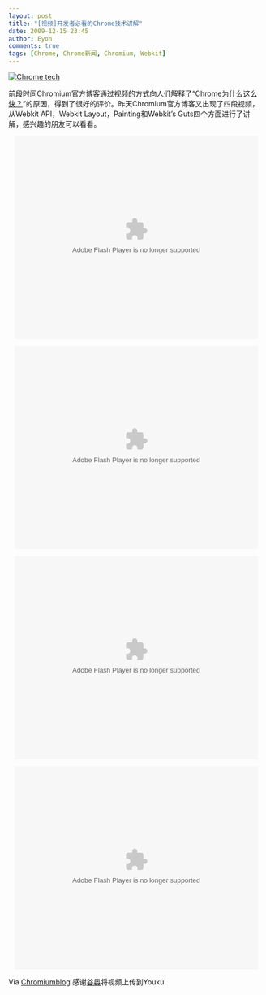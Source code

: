 ```yaml
---
layout: post
title: "[视频]开发者必看的Chrome技术讲解"
date: 2009-12-15 23:45
author: Eyon
comments: true
tags: [Chrome, Chrome新闻, Chromium, Webkit]
---
```

<a href="http://img.chromi.org/2009/12/Chrome-tech.png">![Chrome tech](http://img.chromi.org/2009/12/Chrome-tech-550x330.png "Chrome tech")</a>

前段时间Chromium官方博客通过视频的方式向人们解释了“[Chrome为什么这么快？](http://www.chromi.org/archives/2338)”的原因，得到了很好的评价。昨天Chromium官方博客又出现了四段视频，从Webkit API，Webkit Layout，Painting和Webkit’s Guts四个方面进行了讲解，感兴趣的朋友可以看看。<!--more-->

<p style="text-align: center;"><embed src="http://player.youku.com/player.php/sid/XMTM4ODIyNDA0/v.swf" quality="high" width="480" height="400" align="middle" allowScriptAccess="sameDomain" type="application/x-shockwave-flash"></embed>


<p style="text-align: center;"><embed src="http://player.youku.com/player.php/sid/XMTM4ODI4MjI0/v.swf" quality="high" width="480" height="400" align="middle" allowScriptAccess="sameDomain" type="application/x-shockwave-flash"></embed>


<p style="text-align: center;"><embed src="http://player.youku.com/player.php/sid/XMTM4ODMyODQw/v.swf" quality="high" width="480" height="400" align="middle" allowScriptAccess="sameDomain" type="application/x-shockwave-flash"></embed>


<p style="text-align: center;"><embed src="http://player.youku.com/player.php/sid/XMTM4ODMyNjAw/v.swf" quality="high" width="480" height="400" align="middle" allowScriptAccess="sameDomain" type="application/x-shockwave-flash"></embed>


Via [Chromiumblog](http://blog.chromium.org/2009/12/new-tech-talks-posted.html) 感谢[谷奥](http://www.google.org.cn/posts/2nd-batch-of-chrome-tech-talk.html)将视频上传到Youku



